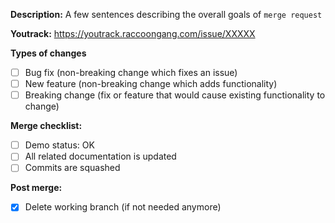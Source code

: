 **Description:** A few sentences describing the overall goals of `merge request`

**Youtrack:** https://youtrack.raccoongang.com/issue/XXXXX

**Types of changes**
- [ ] Bug fix (non-breaking change which fixes an issue)
- [ ] New feature (non-breaking change which adds functionality)
- [ ] Breaking change (fix or feature that would cause existing functionality to change)

**Merge checklist:**
- [ ] Demo status: OK
- [ ] All related documentation is updated
- [ ] Commits are squashed

**Post merge:**
- [x] Delete working branch (if not needed anymore)
